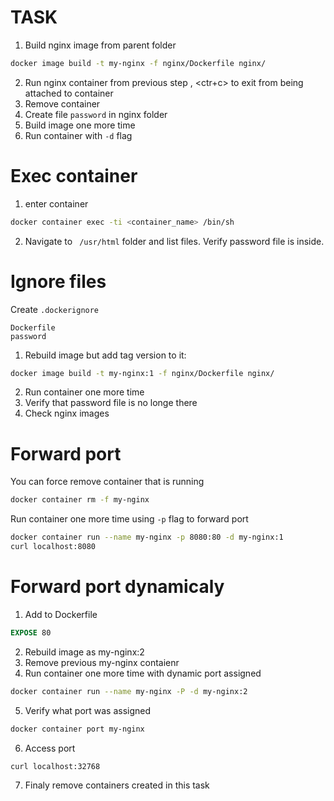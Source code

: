 # TASK

1. Build nginx image from parent folder
```sh
docker image build -t my-nginx -f nginx/Dockerfile nginx/
```

2. Run nginx container from previous step , <ctr+c> to exit from being attached to container
3. Remove container
4. Create file `password` in nginx folder
5. Build image one more time
6. Run container with `-d` flag

# Exec container

1. enter container

```sh
docker container exec -ti <container_name> /bin/sh
```
2. Navigate to ` /usr/html` folder and list files. Verify password file is inside.

# Ignore files

Create `.dockerignore`

```.dockerignore
Dockerfile
password
```

1. Rebuild image but add tag version to it:

```sh
docker image build -t my-nginx:1 -f nginx/Dockerfile nginx/
```
2. Run container one more time
3. Verify that password file is no longe there
4. Check nginx images

# Forward port

You can force remove container that is running

```sh
docker container rm -f my-nginx
```

Run container one more time using `-p` flag to forward port

```sh
docker container run --name my-nginx -p 8080:80 -d my-nginx:1
curl localhost:8080
```

# Forward port dynamicaly

1. Add to Dockerfile 

```Dockerfile
EXPOSE 80
```

2. Rebuild image as my-nginx:2 
3. Remove previous my-nginx contaienr
4. Run container one more time with dynamic port assigned

```sh
docker container run --name my-nginx -P -d my-nginx:2
```

5. Verify what port was assigned

```sh
docker container port my-nginx
```

6. Access port
```sh
curl localhost:32768
```

7. Finaly remove containers created in this task



